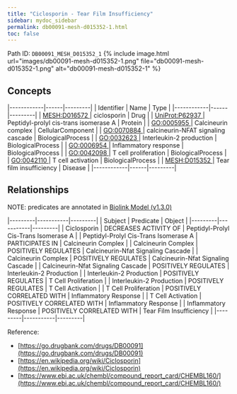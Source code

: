```yaml
---
title: "Ciclosporin - Tear Film Insufficiency"
sidebar: mydoc_sidebar
permalink: db00091-mesh-d015352-1.html
toc: false 
---
```



Path ID: `DB00091_MESH_D015352_1`
{% include image.html url="images/db00091-mesh-d015352-1.png" file="db00091-mesh-d015352-1.png" alt="db00091-mesh-d015352-1" %}

## Concepts

|------------|------|---------|
| Identifier | Name | Type    |
|------------|------|---------|
| <a href="https://identifiers.org/MESH:D016572">MESH:D016572 </a> | ciclosporin | Drug |
| <a href="https://identifiers.org/UniProt:P62937">UniProt:P62937 </a> | Peptidyl-prolyl cis-trans isomerase A | Protein |
| <a href="https://identifiers.org/GO:0005955">GO:0005955 </a> | Calcineurin complex | CellularComponent |
| <a href="https://identifiers.org/GO:0070884">GO:0070884 </a> | calcineurin-NFAT signaling cascade | BiologicalProcess |
| <a href="https://identifiers.org/GO:0032623">GO:0032623 </a> | Interleukin-2 production | BiologicalProcess |
| <a href="https://identifiers.org/GO:0006954">GO:0006954 </a> | Inflammatory response | BiologicalProcess |
| <a href="https://identifiers.org/GO:0042098">GO:0042098 </a> | T cell proliferation | BiologicalProcess |
| <a href="https://identifiers.org/GO:0042110">GO:0042110 </a> | T cell activation | BiologicalProcess |
| <a href="https://identifiers.org/MESH:D015352">MESH:D015352 </a> | Tear film insufficiency | Disease |
|------------|------|---------|

## Relationships


NOTE: predicates are annotated in <a href="https://github.com/biolink/biolink-model/releases/tag/v1.3.0">Biolink Model (v1.3.0)</a>

|---------|-----------|---------|
| Subject | Predicate | Object  |
|---------|-----------|---------|
| Ciclosporin | DECREASES ACTIVITY OF | Peptidyl-Prolyl Cis-Trans Isomerase A |
| Peptidyl-Prolyl Cis-Trans Isomerase A | PARTICIPATES IN | Calcineurin Complex |
| Calcineurin Complex | POSITIVELY REGULATES | Calcineurin-Nfat Signaling Cascade |
| Calcineurin Complex | POSITIVELY REGULATES | Calcineurin-Nfat Signaling Cascade |
| Calcineurin-Nfat Signaling Cascade | POSITIVELY REGULATES | Interleukin-2 Production |
| Interleukin-2 Production | POSITIVELY REGULATES | T Cell Proliferation |
| Interleukin-2 Production | POSITIVELY REGULATES | T Cell Activation |
| T Cell Proliferation | POSITIVELY CORRELATED WITH | Inflammatory Response |
| T Cell Activation | POSITIVELY CORRELATED WITH | Inflammatory Response |
| Inflammatory Response | POSITIVELY CORRELATED WITH | Tear Film Insufficiency |
|---------|-----------|---------|

Reference: 
  - [https://go.drugbank.com/drugs/DB00091](https://go.drugbank.com/drugs/DB00091)
  - [https://en.wikipedia.org/wiki/Ciclosporin](https://en.wikipedia.org/wiki/Ciclosporin)
  - [https://www.ebi.ac.uk/chembl/compound_report_card/CHEMBL160/](https://www.ebi.ac.uk/chembl/compound_report_card/CHEMBL160/)
